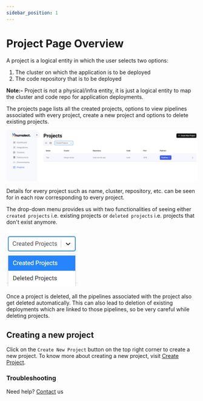 ```yaml
---
sidebar_position: 1
---
```


# Project Page Overview
A project is a logical entity in which the user selects two options:
1. The cluster on which the application is to be deployed
2. The code repository that is to be deployed

<b>Note:-</b> Project is not a physical/infra entity, it is just a logical entity to map the cluster and code repo for application deployments.

The projects page lists all the created projects, options to view pipelines associated with every project, create a new project and options to delete existing projects.

![projects-overview](./../../static/img/projects-overview.png)

Details for every project such as name, cluster, repository, etc. can be seen for in each row corresponding to every project.

The drop-down menu provides us with two functionalities of seeing either `created projects` i.e. existing projects or `deleted projects` i.e. projects that don't exist anymore.

![projects-state](./../../static/img/projects-state.png)


Once a project is deleted, all the pipelines associated with the project also get deleted automatically. This can also lead to deletion of existing deployments which are linked to those pipelines, so be very careful while deleting projects.

## Creating a new project
Click on the `Create New Project` button on the top right corner to create a new project.
To know more about creating a new project, visit [Create Project](./create-a-project).


### Troubleshooting
Need help? [Contact](./../Contact-us/reach-out-to-us) us

